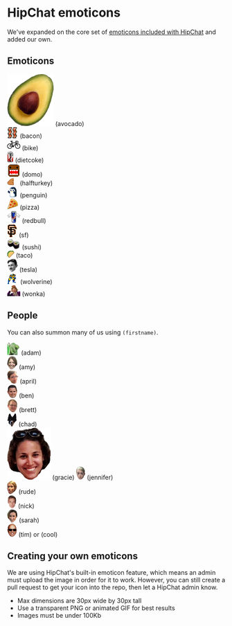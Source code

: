 # HipChat emoticons

We've expanded on the core set of [emoticons included with HipChat](http://hipchat-emoticons.nyh.name) and added our own.


## Emoticons

![avocado](src/avocado.png) (avocado)  
![bacon](src/bacon.png) (bacon)  
![bike](src/bike.png) (bike)  
![dietcoke](src/dietcoke.png) (dietcoke)  
![domo](src/domo.gif) (domo)  
![halfturkey](src/1_2_turkey.png) (halfturkey)  
![penguin](src/penguin.gif) (penguin)  
![pizza](src/pizza.png) (pizza)  
![redbull](src/redbull.png) (redbull)  
![sf](src/sf.png) (sf)  
![sushi](src/sushi.png) (sushi)  
![taco](src/taco.png) (taco)  
![tesla](src/tesla.png) (tesla)  
![wolverine](src/wolverine.gif) (wolverine)  
![wonka](src/wonka.png) (wonka)  


## People

You can also summon many of us using `(firstname)`.

![adam](src/adam.png) (adam)  
![amy](src/amy.png) (amy)  
![april](src/april.png) (april)  
![ben](src/ben.png) (ben)  
![brett](src/brett.png) (brett)  
![chad](src/chad.png) (chad)  
![gracie](src/gracie.png) (gracie)
![jennifer](src/jennifer.png) (jennifer)  
![rude](src/rude.png) (rude)  
![nick](src/nick.png) (nick)  
![sarah](src/sarah2.png) (sarah)  
![tim](src/tim.png) (tim) or (cool)  

## Creating your own emoticons

We are using HipChat's built-in emoticon feature, which means an admin must upload the image in order for it to work. However, you can still create a pull request to get your icon into the repo, then let a HipChat admin know.

* Max dimensions are 30px wide by 30px tall
* Use a transparent PNG or animated GIF for best results
* Images must be under 100Kb

